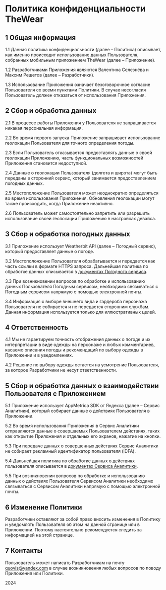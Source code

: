 # Политика конфиденциальности TheWear

## 1 Общая информация

1.1 Данная политика конфиденциальности (далее – Политика) описывает, как именно происходит использование данных Пользователя, собранных мобильным приложением TheWear (далее – Приложение).

1.2 Разработчиками Приложения являются Валентина Селезнёва и Максим Решетов (далее – Разработчики).

1.3 Использование Приложения означает безоговорочное согласие Пользователя со всеми пунктами Политики. В случае несогласия Пользователь должен отказаться от использования Приложения.

## 2 Сбор и обработка данных

2.1 В процессе работы Приложения у Пользователя не запрашивается никакая персональная информация.

2.2 Во время первого запуска Приложение запрашивает использование геолокации Пользователя для точного определения погоды.

2.3 Если Пользователь отказывается предоставлять данные о своей геолокации Приложению, часть функциональных возможностей Приложения становится недоступной.

2.4 Данные о геолокации Пользователя (долгота и широта) могут быть переданы в сторонний сервис, который занимается предоставлением погодных данных.

2.5 Местоположение Пользователя может неоднократно определяться во время использования Приложения. Обновления геолокации могут также происходить, когда Приложение неактивно.

2.6 Пользователь может самостоятельно запретить или разрешить использование своей геолокации Приложению в настройках девайса.

## 3 Сбор и обработка погодных данных

3.1 Приложение использует Weatherbit API (далее – Погодный сервис), который предоставляет данные о погоде.

3.2 Местоположение Пользователя обрабатывается и передается как часть ссылки в формате HTTPS запроса. Дальнейшая политика по обработке данных описывается в [документах Погодного сервиса](https://www.weatherbit.io/privacy).

3.3 При возникновении вопросов по обработке и использованию данных Пользователя Погодным сервисом, необходимо связываться с Погодным сервисом напрямую с помощью электронной почты.

3.4 Информация о выборе внешнего вида и гардероба персонажа Пользователя не собирается и не передается сторонним службам. Данная информация используется только для иллюстративных целей.

## 4 Ответственность

4.1 Мы не гарантируем точность отображения данных о погоде и их интерпретации в виде одежды на персонаже и любых комментариев, касаемо описания погоды и рекомендаций по выбору одежды в Приложении и в уведомлениях.

4.2 Решение по выбору одежды остается на усмотрение Пользователя, за которое Разработчики не несут ответственности.

## 5 Сбор и обработка данных о взаимодействии Пользователя с Приложением

5.1 Приложение использует AppMetrica SDK от Яндекса (далее – Сервис Аналитики), который собирает данные о действиях Пользователя в Приложении.

5.2 Во время использования Приложения в Сервис Аналитики отправляются данные о совершаемых Пользователем действиях, таких как открытие Приложения и отдельных его экранов, нажатие на кнопки.

5.3 При передаче данных о cовершенных действиях Сервис Аналитики не собирает рекламный идентификатор пользователя (IDFA).

5.4 Дальнейшая политика по обработке данных о действиях пользователя описывается в [документах Сервиса Аналитики](https://yandex.ru/legal/metrica_termsofuse/).

5.5 При возникновении вопросов по обработке и использованию данных о действиях Пользователя Сервисом Аналитики необходимо связываться с Сервисом Аналитики напрямую с помощью электронной почты.

## 6 Изменение Политики

Разработчики оставляют за собой право вносить изменения в Политику и уведомлять Пользователя об этом на данной странице или в Приложении. Поэтому настоятельно рекомендуется следить за информацией на этой странице.

## 7 Контакты

Пользователь может написать Разработчикам на почту quovis@yandex.com в случае возникновения любых вопросов по поводу Приложения или Политики.

2024
